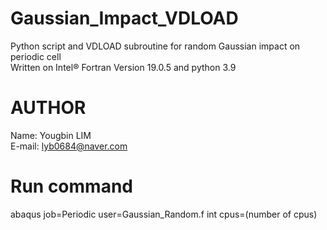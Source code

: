 # Gaussian_Impact_VDLOAD
Python script and VDLOAD subroutine for random Gaussian impact on periodic cell\
Written on Intel® Fortran Version 19.0.5 and python 3.9

# AUTHOR
Name: Yougbin LIM\
E-mail: lyb0684@naver.com

# Run command
abaqus job=Periodic user=Gaussian_Random.f int cpus=(number of cpus)
